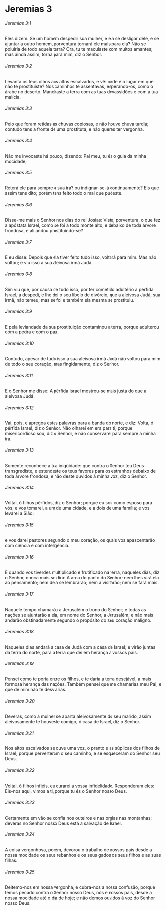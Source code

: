 # Jeremias 3

###### Jeremias 3:1

Eles dizem: Se um homem despedir sua mulher, e ela se desligar dele, e se ajuntar a outro homem, porventura tornará ele mais para ela? Não se poluiria de todo aquela terra? Ora, tu te maculaste com muitos amantes; mas ainda assim, torna para mim, diz o Senbor.

###### Jeremias 3:2

Levanta os teus olhos aos altos escalvados, e vê: onde é o lugar em que não te prostituíste? Nos caminhos te assentavas, esperando-os, como o árabe no deserto. Manchaste a terra com as tuas devassidões e com a tua malícia.

###### Jeremias 3:3

Pelo que foram retidas as chuvas copiosas, e não houve chuva tardia; contudo tens a fronte de uma prostituta, e não queres ter vergonha.

###### Jeremias 3:4

Não me invocaste há pouco, dizendo: Pai meu, tu és o guia da minha mocidade;

###### Jeremias 3:5

Reterá ele para sempre a sua ira? ou indignar-se-á continuamente? Eis que assim tens dito; porém tens feito todo o mal que pudeste.

###### Jeremias 3:6

Disse-me mais o Senhor nos dias do rei Josias: Viste, porventura, o que fez a apóstata Israel, como se foi a todo monte alto, e debaixo de toda árvore frondosa, e ali andou prostituindo-se?

###### Jeremias 3:7

E eu disse: Depois que ela tiver feito tudo isso, voltará para mim. Mas não voltou; e viu isso a sua aleivosa irmã Judá.

###### Jeremias 3:8

Sim viu que, por causa de tudo isso, por ter cometido adultério a pérfida Israel, a despedi, e lhe dei o seu libelo de divórcio, que a aleivosa Judá, sua irmã, não temeu; mas se foi e também ela mesma se prostituiu.

###### Jeremias 3:9

E pela leviandade da sua prostituição contaminou a terra, porque adulterou com a pedra e com o pau.

###### Jeremias 3:10

Contudo, apesar de tudo isso a sua aleivosa irmã Judá não voltou para mim de todo o seu coração, mas fingidamente, diz o Senhor.

###### Jeremias 3:11

E o Senhor me disse: A pérfida Israel mostrou-se mais justa do que a aleivosa Judá.

###### Jeremias 3:12

Vai, pois, e apregoa estas palavras para a banda do norte, e diz: Volta, ó pérfida Israel, diz o Senhor. Não olharei em era para ti; porque misericordioso sou, diz o Senhor, e não conservarei para sempre a minha ira.

###### Jeremias 3:13

Somente reconhece a tua iniqüidade: que contra o Senhor teu Deus transgrediste, e estendeste os teus favores para os estranhos debaixo de toda árvore frondosa, e não deste ouvidos à minha voz, diz o Senhor.

###### Jeremias 3:14

Voltai, ó filhos pérfidos, diz o Senhor; porque eu sou como esposo para vós; e vos tomarei, a um de uma cidade, e a dois de uma família; e vos levarei a Sião;

###### Jeremias 3:15

e vos darei pastores segundo o meu coração, os quais vos apascentarão com ciência e com inteligência.

###### Jeremias 3:16

E quando vos tiverdes multiplicado e frutificado na terra, naqueles dias, diz o Senhor, nunca mais se dirá: A arca do pacto do Senhor; nem lhes virá ela ao pensamento; nem dela se lembrarão; nem a visitarão; nem se fará mais.

###### Jeremias 3:17

Naquele tempo chamarão a Jerusalém o trono do Senhor; e todas as nações se ajuntarão a ela, em nome do Senhor, a Jerusalém; e não mais andarão obstinadamente segundo o propósito do seu coração maligno.

###### Jeremias 3:18

Naqueles dias andará a casa de Judá com a casa de Israel; e virão juntas da terra do norte, para a terra que dei em herança a vossos pais.

###### Jeremias 3:19

Pensei como te poria entre os filhos, e te daria a terra desejável, a mais formosa herança das nações. Também pensei que me chamarias meu Pai, e que de mim não te desviarias.

###### Jeremias 3:20

Deveras, como a mulher se aparta aleivosamente do seu marido, assim aleivosamente te houveste comigo, ó casa de Israel, diz o Senhor.

###### Jeremias 3:21

Nos altos escalvados se ouve uma voz, o pranto e as súplicas dos filhos de Israel; porque perverteram o seu caminho, e se esqueceram do Senhor seu Deus.

###### Jeremias 3:22

Voltai, ó filhos infiéis, eu curarei a vossa infidelidade. Responderam eles: Eis-nos aqui, vimos a ti, porque tu és o Senhor nosso Deus.

###### Jeremias 3:23

Certamente em vão se confia nos outeiros e nas orgias nas montanhas; deveras no Senhor nosso Deus está a salvação de Israel.

###### Jeremias 3:24

A coisa vergonhosa, porém, devorou o trabalho de nossos pais desde a nossa mocidade os seus rebanhos e os seus gados os seus filhos e as suas filhas.

###### Jeremias 3:25

Deitemo-nos em nossa vergonha, e cubra-nos a nossa confusão, porque temos pecado contra o Senhor nosso Deus, nós e nossos pais, desde a nossa mocidade até o dia de hoje; e não demos ouvidos à voz do Senhor nosso Deus.

